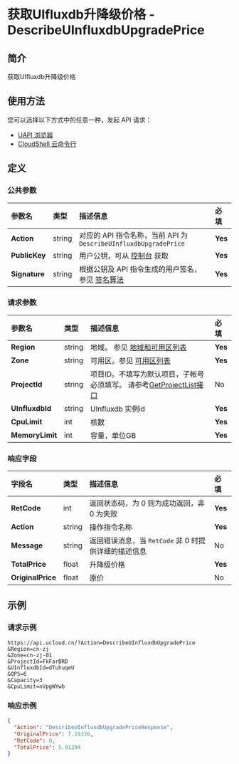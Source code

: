 # 获取UIfluxdb升降级价格 - DescribeUInfluxdbUpgradePrice

## 简介

获取UIfluxdb升降级价格






## 使用方法

您可以选择以下方式中的任意一种，发起 API 请求：
- [UAPI 浏览器](https://console.ucloud.cn/uapi/detail?id=DescribeUInfluxdbUpgradePrice)
- [CloudShell 云命令行](https://shell.ucloud.cn/)


## 定义

### 公共参数

| 参数名 | 类型 | 描述信息 | 必填 |
|:---|:---|:---|:---|
| **Action**     | string  | 对应的 API 指令名称，当前 API 为 `DescribeUInfluxdbUpgradePrice`                        | **Yes** |
| **PublicKey**  | string  | 用户公钥，可从 [控制台](https://console.ucloud.cn/uapi/apikey) 获取                                             | **Yes** |
| **Signature**  | string  | 根据公钥及 API 指令生成的用户签名，参见 [签名算法](api/summary/signature.md)  | **Yes** |

### 请求参数

| 参数名 | 类型 | 描述信息 | 必填 |
|:---|:---|:---|:---|
| **Region** | string | 地域。 参见 [地域和可用区列表](https://docs.ucloud.cn/api/summary/regionlist) |**Yes**|
| **Zone** | string | 可用区。参见 [可用区列表](https://docs.ucloud.cn/api/summary/regionlist) |**Yes**|
| **ProjectId** | string | 项目ID。不填写为默认项目，子帐号必须填写。 请参考[GetProjectList接口](https://docs.ucloud.cn/api/summary/get_project_list) |No|
| **UInfluxdbId** | string | UInfluxdb 实例id |**Yes**|
| **CpuLimit** | int | 核数 |**Yes**|
| **MemoryLimit** | int | 容量，单位GB |**Yes**|

### 响应字段

| 字段名 | 类型 | 描述信息 | 必填 |
|:---|:---|:---|:---|
| **RetCode** | int | 返回状态码，为 0 则为成功返回，非 0 为失败 |**Yes**|
| **Action** | string | 操作指令名称 |**Yes**|
| **Message** | string | 返回错误消息，当 `RetCode` 非 0 时提供详细的描述信息 |No|
| **TotalPrice** | float | 升降级价格 |**Yes**|
| **OriginalPrice** | float | 原价 |No|




## 示例

### 请求示例
    
```
https://api.ucloud.cn/?Action=DescribeUInfluxdbUpgradePrice
&Region=cn-zj
&Zone=cn-zj-01
&ProjectId=FkFarBRD
&UInfluxdbId=dTuhuqeU
&QPS=6
&Capacity=3
&CpuLimit=nVpgWYwb
```

### 响应示例
    
```json
{
  "Action": "DescribeUInfluxdbUpgradePriceResponse",
  "OriginalPrice": 7.19336,
  "RetCode": 0,
  "TotalPrice": 5.91294
}
```





